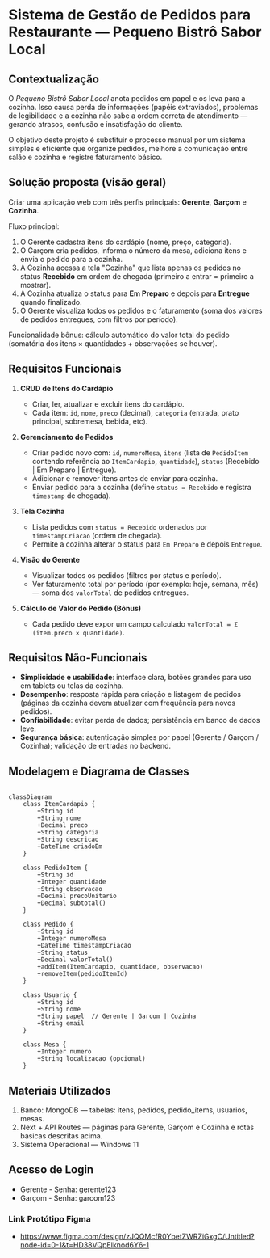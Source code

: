 # Sistema de Gestão de Pedidos para Restaurante — Pequeno Bistrô Sabor Local

## Contextualização

O *Pequeno Bistrô Sabor Local* anota pedidos em papel e os leva para a cozinha. Isso causa perda de informações (papéis extraviados), problemas de legibilidade e a cozinha não sabe a ordem correta de atendimento — gerando atrasos, confusão e insatisfação do cliente.

O objetivo deste projeto é substituir o processo manual por um sistema simples e eficiente que organize pedidos, melhore a comunicação entre salão e cozinha e registre faturamento básico.

## Solução proposta (visão geral)

Criar uma aplicação web com três perfis principais: **Gerente**, **Garçom** e **Cozinha**.

Fluxo principal:

1. O Gerente cadastra itens do cardápio (nome, preço, categoria).
2. O Garçom cria pedidos, informa o número da mesa, adiciona itens e envia o pedido para a cozinha.
3. A Cozinha acessa a tela "Cozinha" que lista apenas os pedidos no status **Recebido** em ordem de chegada (primeiro a entrar = primeiro a mostrar).
4. A Cozinha atualiza o status para **Em Preparo** e depois para **Entregue** quando finalizado.
5. O Gerente visualiza todos os pedidos e o faturamento (soma dos valores de pedidos entregues, com filtros por período).

Funcionalidade bônus: cálculo automático do valor total do pedido (somatória dos itens × quantidades + observações se houver).

## Requisitos Funcionais

1. **CRUD de Itens do Cardápio**

   * Criar, ler, atualizar e excluir itens do cardápio.
   * Cada item: `id`, `nome`, `preco` (decimal), `categoria` (entrada, prato principal, sobremesa, bebida, etc).

2. **Gerenciamento de Pedidos**

   * Criar pedido novo com: `id`, `numeroMesa`, `itens` (lista de `PedidoItem` contendo referência ao `ItemCardapio`, `quantidade`), `status` (Recebido | Em Preparo | Entregue).
   * Adicionar e remover itens antes de enviar para cozinha.
   * Enviar pedido para a cozinha (define `status = Recebido` e registra `timestamp` de chegada).

3. **Tela Cozinha**

   * Lista pedidos com `status = Recebido` ordenados por `timestampCriacao` (ordem de chegada).
   * Permite a cozinha alterar o status para `Em Preparo` e depois `Entregue`.

4. **Visão do Gerente**

   * Visualizar todos os pedidos (filtros por status e período).
   * Ver faturamento total por período (por exemplo: hoje, semana, mês) — soma dos `valorTotal` de pedidos entregues.

5. **Cálculo de Valor do Pedido (Bônus)**

   * Cada pedido deve expor um campo calculado `valorTotal = Σ (item.preco × quantidade)`.

## Requisitos Não-Funcionais

* **Simplicidade e usabilidade**: interface clara, botões grandes para uso em tablets ou telas da cozinha.
* **Desempenho**: resposta rápida para criação e listagem de pedidos (páginas da cozinha devem atualizar com frequência para novos pedidos).
* **Confiabilidade**: evitar perda de dados; persistência em banco de dados leve.
* **Segurança básica**: autenticação simples por papel (Gerente / Garçom / Cozinha); validação de entradas no backend.


## Modelagem e Diagrama de Classes

```mermaid

classDiagram
    class ItemCardapio {
        +String id
        +String nome
        +Decimal preco
        +String categoria
        +String descricao
        +DateTime criadoEm
    }

    class PedidoItem {
        +String id
        +Integer quantidade
        +String observacao
        +Decimal precoUnitario
        +Decimal subtotal()
    }

    class Pedido {
        +String id
        +Integer numeroMesa
        +DateTime timestampCriacao
        +String status
        +Decimal valorTotal()
        +addItem(ItemCardapio, quantidade, observacao)
        +removeItem(pedidoItemId)
    }

    class Usuario {
        +String id
        +String nome
        +String papel  // Gerente | Garcom | Cozinha
        +String email
    }

    class Mesa {
        +Integer numero
        +String localizacao (opcional)
    }

```

## Materiais Utilizados

1. Banco: MongoDB — tabelas: itens, pedidos, pedido_items, usuarios, mesas.
2. Next + API Routes — páginas para Gerente, Garçom e Cozinha e rotas básicas descritas acima.
3. Sistema Operacional — Windows 11

## Acesso de Login

- Gerente - Senha: gerente123
- Garçom - Senha: garcom123

### Link Protótipo Figma

- https://www.figma.com/design/zJQQMcfR0YbetZWRZiGxgC/Untitled?node-id=0-1&t=HD38VQpEIknod6Y6-1

